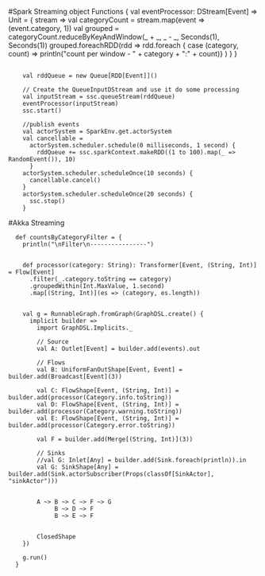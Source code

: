 #Spark Streaming
    object Functions {
      val eventProcessor: DStream[Event] => Unit = { stream =>
        val categoryCount = stream.map(event => (event.category, 1))
        val grouped = categoryCount.reduceByKeyAndWindow(_ + _, _ - _, Seconds(1), Seconds(1))
        grouped.foreachRDD(rdd => rdd.foreach {
          case (category, count) => println("count per window - " + category + ":" + count)}
        )
      }
    }
##
        val rddQueue = new Queue[RDD[Event]]()

        // Create the QueueInputDStream and use it do some processing
        val inputStream = ssc.queueStream(rddQueue)
        eventProcessor(inputStream)
        ssc.start()

        //publish events
        val actorSystem = SparkEnv.get.actorSystem
        val cancellable =
          actorSystem.scheduler.schedule(0 milliseconds, 1 second) {
            rddQueue += ssc.sparkContext.makeRDD((1 to 100).map(_ => RandomEvent()), 10)
          }
        actorSystem.scheduler.scheduleOnce(10 seconds) {
          cancellable.cancel()
        }
        actorSystem.scheduler.scheduleOnce(20 seconds) {
          ssc.stop()
        }

#Akka Streaming

      def countsByCategoryFilter = {
        println("\nFilter\n----------------")


        def processor(category: String): Transformer[Event, (String, Int)] = Flow[Event]
          .filter(_.category.toString == category)
          .groupedWithin(Int.MaxValue, 1.second)
          .map[(String, Int)](es => (category, es.length))


        val g = RunnableGraph.fromGraph(GraphDSL.create() {
          implicit builder =>
            import GraphDSL.Implicits._

            // Source
            val A: Outlet[Event] = builder.add(events).out

            // Flows
            val B: UniformFanOutShape[Event, Event] = builder.add(Broadcast[Event](3))

            val C: FlowShape[Event, (String, Int)] = builder.add(processor(Category.info.toString))
            val D: FlowShape[Event, (String, Int)] = builder.add(processor(Category.warning.toString))
            val E: FlowShape[Event, (String, Int)] = builder.add(processor(Category.error.toString))

            val F = builder.add(Merge[(String, Int)](3))

            // Sinks
            //val G: Inlet[Any] = builder.add(Sink.foreach(println)).in
            val G: SinkShape[Any] = builder.add(Sink.actorSubscriber(Props(classOf[SinkActor], "sinkActor")))


            A ~> B ~> C ~> F ~> G
                 B ~> D ~> F
                 B ~> E ~> F


            ClosedShape
        })

        g.run()
      }